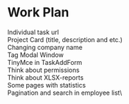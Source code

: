 # Work Plan

Individual task url\
Project Card (title, description and etc.)\
Changing company name\
Tag Modal Window\
TinyMce in TaskAddForm\
Think about permissions\
Think about XLSX-reports\
Some pages with statistics\
Pagination and search in employee list\
